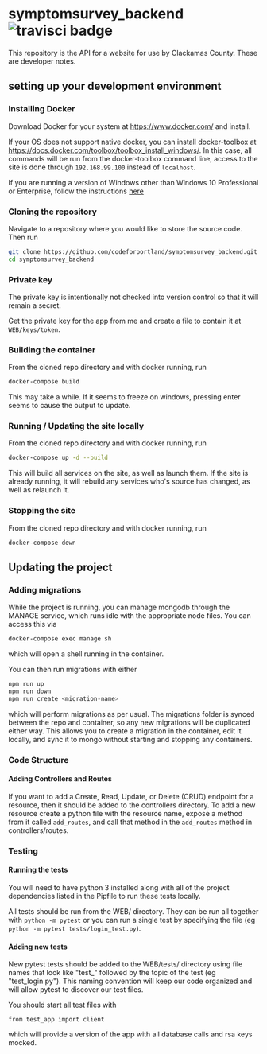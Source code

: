 # symptomsurvey_backend ![travisci badge](https://travis-ci.org/CodeForPortland/symptomsurvey_backend.svg?branch=master)

This repository is the API for a website for use by Clackamas County.  These are developer notes.

## setting up your development environment

### Installing Docker

Download Docker for your system at https://www.docker.com/ and install.

If your OS does not support native docker, you can install docker-toolbox at https://docs.docker.com/toolbox/toolbox_install_windows/. In this case, all commands will be run from the docker-toolbox command line, access to the site is done through `192.168.99.100` instead of `localhost`.

If you are running a version of Windows other than Windows 10 Professional or Enterprise, follow the instructions [here](https://github.com/CodeForPortland/symptomsurvey_backend/wiki/How-to-set-up-docker-on-windows)

### Cloning the repository

Navigate to a repository where you would like to store the source code.  Then run

```bash
git clone https://github.com/codeforportland/symptomsurvey_backend.git
cd symptomsurvey_backend
```

### Private key

The private key is intentionally not checked into version control so that it will remain a secret.

Get the private key for the app from me and create a file to contain it at `WEB/keys/token`.

### Building the container

From the cloned repo directory and with docker running, run

```bash
docker-compose build
```

This may take a while. If it seems to freeze on windows, pressing enter seems to cause the output to update.

### Running / Updating the site locally

From the cloned repo directory and with docker running, run

```bash
docker-compose up -d --build
```

This will build all services on the site, as well as launch them. If the site is already running, it will rebuild any services who's source has changed, as well as relaunch it.

### Stopping the site

From the cloned repo directory and with docker running, run

```bash
docker-compose down
```

## Updating the project

### Adding migrations

While the project is running, you can manage mongodb through the MANAGE service, which runs idle with the appropriate node files. You can access this via
```bash
docker-compose exec manage sh
```
which will open a shell running in the container.

You can then run migrations with either
```bash
npm run up
npm run down
npm run create <migration-name>
```

which will perform migrations as per usual.
The migrations folder is synced between the repo and container, so any new migrations will be duplicated either way. This allows you to create a migration in the container, edit it locally, and sync it to mongo without starting and stopping any containers.

### Code Structure

#### Adding Controllers and Routes

If you want to add a Create, Read, Update, or Delete (CRUD) endpoint for a resource, then it should be added to the controllers directory. To add a new resource create a python file with the resource name, expose a method from it called `add_routes`, and call that method in the `add_routes` method in controllers/routes.

### Testing

#### Running the tests

You will need to have python 3 installed along with all of the project dependencies listed in the Pipfile to run these tests locally.

All tests should be run from the WEB/ directory. They can be run all together with `python -m pytest` or you can run a single test by specifying the file (eg `python -m pytest tests/login_test.py`).

#### Adding new tests

New pytest tests should be added to the WEB/tests/ directory using file names that look like "test_" followed by the topic of the test (eg "test_login.py"). This naming convention will keep our code organized and will allow pytest to discover our test files.

You should start all test files with

```
from test_app import client
```

which will provide a version of the app with all database calls and rsa keys mocked.
